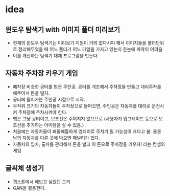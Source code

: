 # idea

## 윈도우 탐색기 with 이미지 폴더 미리보기
- 현재의 윈도우 탐색기는 미리보기 지원이 거의 없다시피 해서 이미지들을 폴더단위로 정리해두었을 때 어느 폴더가 어느 파일을 가지고 있는지 한눈에 파악이 어려움
- 이를 개선하는 탐색기 대체 프로그램을 만든다. 

## 자동차 주차장 키우기 게임
- 폐차장 비슷한 공터를 받은 주인공. 공터를 개조해서 주차장을 만들고 대리주차를 해주어서 돈을 벌자.
- 공터에 들어가는 주인공 시점으로 시작.
- 무작위 크기의 자동차들이 주차장으로 들어오면, 주인공은 자동차를 대리로 운전시켜 주차장에 주차시켜야 한다.
- 맵은 그냥 공터이고, 보조선은 주어지지 않으므로 (사용자가 업그레이드 등으로 보조선을 추가하는 아이템을 살 수 있음.)
- 처음에는 자동차들이 삐뚤빼툴하게 엉터리로 주차가 될 가능성이 크다고 봄. 물론 남의 자동차를 다른 곳에 박으면 패널티가 있다.
- 자동차의 입차, 출차를 관리해서 돈을 벌고 이 돈으로 주차장을 키우자! 라는 컨셉의 게임

## 글씨체 생성기
- 캡스톤에서 해보고 싶었던 그거
- GAN을 활용한다.
